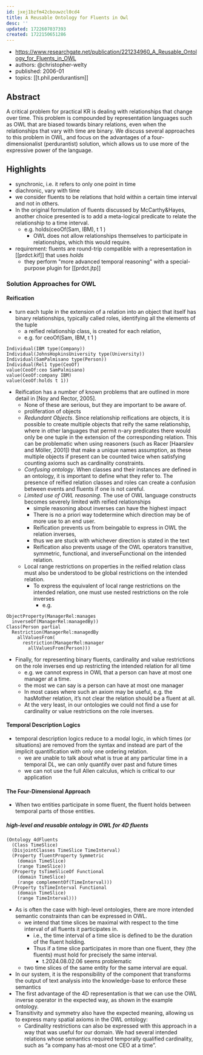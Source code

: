 ```yaml
---
id: jxej1bzfm42cbouwzcl0cd4
title: A Reusable Ontology for Fluents in Owl
desc: ''
updated: 1722607037393
created: 1722150651286
---
```


- https://www.researchgate.net/publication/221234960_A_Reusable_Ontology_for_Fluents_in_OWL
- authors: @christopher-welty
- published: 2006-01
- topics: [[t.phil.perdurantism]]


## Abstract

A critical problem for practical KR is dealing with relationships that change over time. This problem is compounded by representation languages such as OWL that are biased towards binary relations, even when the relationships that vary with time are binary. We discuss several approaches to this problem in OWL, and focus on the advantages of a four-dimensionalist (perdurantist) solution, which allows us to use more of the expressive power of the language.

## Highlights

- synchronic, i.e. it refers to only one point in time
- diachronic, vary with time
- we consider fluents to be relations that hold within a certain time interval and not in others.
- In the original formulation of fluents discussed by McCarthy&Hayes, another choice presented is to add a meta-logical predicate to relate the relationship to a time interval. 
  - e.g. holds(ceoOf(Sam, IBM), t 1 )
    - OWL does not allow relationships themselves to participate in relationships, which this would require.
- requirement: fluents are round-trip compatible with a representation in [[prdct.kif]] that uses *holds*
  - they perform "more advanced temporal reasoning" with a special-purpose plugin for [[prdct.jtp]]

### Solution Approaches for OWL

#### Reification

- turn each tuple in the extension of a relation into an object that itself has binary relationships, typically called
roles, identifying all the elements of the tuple
  - a reified relationship class, is created for each relation,
  - e.g. for ceoOf(Sam, IBM, t 1 )

```
Individual(IBM type(Company))
Individual(JohnsHopkinsUniversity type(University))
Individual(SamPalmisano type(Person))
Individual(Rel1 type(CeoOf)
value(CeoOf:ceo SamPalmisano)
value(CeoOf:company IBM)
value(CeoOf:holds t 1))
```

- Reification has a number of known problems that are outlined in more detail in [Noy and Rector, 2005]. 
  - None of these are serious, but they are important to be aware of.
  - proliferation of objects
  - *Redundant Objects*. Since relationship reifications are objects, it is possible to create multiple objects that reify the same relationship, where in other languages that permit n-ary predicates there would only be one tuple in the extension of the corresponding relation. This can be problematic when using reasoners (such as Racer [Haarslev and Möller, 2001]) that make a unique names assumption, as these multiple objects if present can be counted twice when satisfying counting axioms such as cardinality constraints. 
  - *Confusing ontology*. When classes and their instances are defined in an ontology, it is important to define what they refer to. The presence of reified relation classes and roles can create a confusion between events and fluents if one is not careful.
  - *Limited use of OWL reasoning*. The use of OWL language constructs becomes severely limited with reified relationships
    - simple reasoning about inverses can have the highest impact
    - There is no a priori way todetermine which direction may be of more use to an end user.
    -  Reification prevents us from beingable to express in OWL the relation inverses,
    -  thus we are stuck with whichever direction is stated in the text
    -  Reification also prevents usage of the OWL operators transitive, symmetric, functional, and inverseFunctional on the intended relation.
   -  Local range restrictions on properties in the reified relation class must also be understood to be global restrictions on the intended relation. 
      -  To express the equivalent of local range restrictions on the intended relation, one must use nested restrictions on the role inverses
         - e.g. 
```
ObjectProperty(ManagerRel:manages
  inverseOf(ManagerRel:managedBy))
Class(Person partial
  Restriction(ManagerRel:managedBy
    allValuesFrom(
      restriction(ManagerRel:manager
        allValuesFrom(Person)))
```

  - Finally, for representing binary fluents, cardinality and value restrictions on the role inverses end up restricting the intended relation for all time
    - e.g. we cannot express in OWL that a person can have at most one manager at a time.
    - the most we can say is a person can have at most one manager
    - In most cases where such an axiom may be useful, e.g. the hasMother relation, it’s not clear the relation should be a fluent at all. 
    - At the very least, in our ontologies we could not find a use for cardinality or value restrictions on the role inverses.

#### Temporal Description Logics

-  temporal description logics reduce to a modal logic, in which times (or situations) are removed from the syntax and instead are part of the implicit quantification with only one ordering relation.
   -  we are unable to talk about what is true at any particular time in a temporal DL, we can only quantify over past and future times
   - we can not use the full Allen calculus, which is critical to our application

#### The Four-Dimensional Approach

- When two entities participate in some fluent, the fluent holds between temporal parts of those entities.

##### high-level and reusable ontology in OWL for 4D fluents

```
(Ontology 4dFluents
  (Class TimeSlice)
  (DisjointClasses TimeSlice TimeInterval)
  (Property fluentProperty Symmetric
    (domain TimeSlice)
    (range TimeSlice))
  (Property tsTimeSliceOf Functional
    (domain TimeSlice)
    (range complementOf(TimeInterval)))
  (Property tsTimeInterval Functional
    (domain TimeSlice)
    (range TimeInterval)))
```

- As is often the case with high-level ontologies, there are more intended semantic constraints than can be expressed in OWL. 
  - we intend that time slices be maximal with respect to the time interval of all fluents it participates in.
    - i.e., the time interval of a time slice is defined to be the duration of the fluent holding.
    - Thus if a time slice participates in more than one fluent, they (the fluents) must hold for precisely the same interval.
      - t.2024.08.02.06 seems problematic
  - two time slices of the same entity for the same interval are equal.
- In our system, it is the responsibility of the component that transforms the output of text analysis into the knowledge-base to enforce these semantics
- The first advantage of the 4D representation is that we can use the OWL inverse operator in the expected way, as shown in the example ontology.
- Transitivity and symmetry also have the expected meaning, allowing us to express many spatial axioms in the OWL ontology:
  - Cardinality restrictions can also be expressed with this approach in a way that was useful for our domain. We had several intended relations whose semantics required temporally qualified cardinality, such as “a company has at-most one CEO at a time”. 